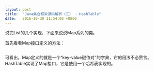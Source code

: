 ```yaml
---
layout: post
title:  "Java集合框架源码解析（三） - HashTable"
date:   2016-10-30 11:54:00 +0800
---
```


说完List的几个实现，下面来说说Map系列的类。

首先看看Map接口定义的方法：

~~~ java

~~~

可看出，Map定义的就是一个“key-value键值对”的字典，它的用法不必赘言。HashTable实现了Map接口，它是使用一个哈希表实现的。

